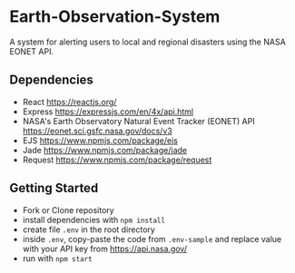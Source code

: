 # Earth-Observation-System
A system for alerting users to local and regional disasters using the NASA EONET API.

## Dependencies
* React https://reactjs.org/
* Express https://expressjs.com/en/4x/api.html
* NASA's Earth Observatory Natural Event Tracker (EONET) API https://eonet.sci.gsfc.nasa.gov/docs/v3
* EJS https://www.npmjs.com/package/ejs
* Jade https://www.npmjs.com/package/jade
* Request https://www.npmjs.com/package/request


## Getting Started
* Fork or Clone repository
* install dependencies with `npm install`
* create file `.env` in the root directory
* inside `.env`, copy-paste the code from `.env-sample` and replace value with your API key from https://api.nasa.gov/
* run with `npm start`
